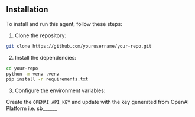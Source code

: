 ## Installation

To install and run this agent, follow these steps:

1. Clone the repository:

```bash
git clone https://github.com/yourusername/your-repo.git
```

2. Install the dependencies:

```bash
cd your-repo
python -m venv .venv
pip install -r requirements.txt
```

3. Configure the environment variables:

Create the `OPENAI_API_KEY` and update with the key generated from OpenAI Platform i.e.  sb______

